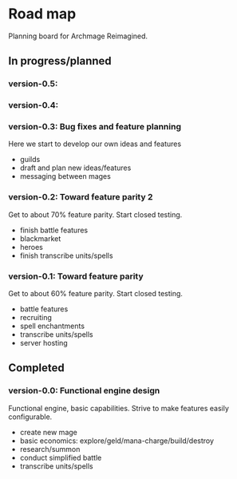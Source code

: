 # Road map
Planning board for Archmage Reimagined.

## In progress/planned

### version-0.5: 

### version-0.4: 

### version-0.3: Bug fixes and feature planning
Here we start to develop our own ideas and features
- guilds
- draft and plan new ideas/features
- messaging between mages


### version-0.2: Toward feature parity 2
Get to about 70% feature parity. Start closed testing.
- finish battle features
- blackmarket
- heroes
- finish transcribe units/spells 


### version-0.1: Toward feature parity
Get to about 60% feature parity. Start closed testing.
- battle features
- recruiting
- spell enchantments
- transcribe units/spells 
- server hosting


## Completed

### version-0.0: Functional engine design
Functional engine, basic capabilities. Strive to make features easily configurable.
- create new mage
- basic economics: explore/geld/mana-charge/build/destroy
- research/summon
- conduct simplified battle
- transcribe units/spells 

